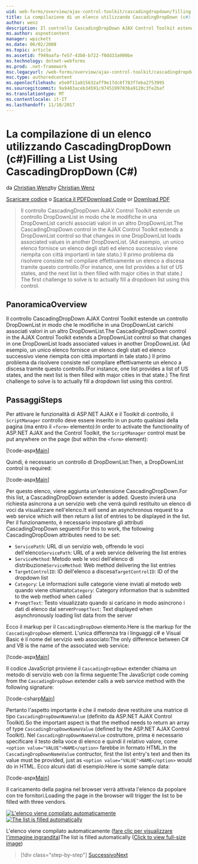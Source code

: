 ```yaml
---
uid: web-forms/overview/ajax-control-toolkit/cascadingdropdown/filling-a-list-using-cascadingdropdown-cs
title: La compilazione di un elenco utilizzando CascadingDropDown (c#) | Documenti Microsoft
author: wenz
description: Il controllo CascadingDropDown AJAX Control Toolkit estende un controllo DropDownList in modo che le modifiche in una DropDownList carichi associati valori in anoth...
ms.author: aspnetcontent
manager: wpickett
ms.date: 06/02/2008
ms.topic: article
ms.assetid: f949aafa-fe57-43b0-b722-f0dd33a900be
ms.technology: dotnet-webforms
ms.prod: .net-framework
msc.legacyurl: /web-forms/overview/ajax-control-toolkit/cascadingdropdown/filling-a-list-using-cascadingdropdown-cs
msc.type: authoredcontent
ms.openlocfilehash: e5e0f11a815632aff9e17dc0f783f7eba2753995
ms.sourcegitcommit: 9a9483aceb34591c97451997036a9120c3fe2baf
ms.translationtype: MT
ms.contentlocale: it-IT
ms.lasthandoff: 11/10/2017
---
```

<a name="filling-a-list-using-cascadingdropdown-c"></a><span data-ttu-id="3b073-103">La compilazione di un elenco utilizzando CascadingDropDown (c#)</span><span class="sxs-lookup"><span data-stu-id="3b073-103">Filling a List Using CascadingDropDown (C#)</span></span>
====================
<span data-ttu-id="3b073-104">da [Christian Wenz](https://github.com/wenz)</span><span class="sxs-lookup"><span data-stu-id="3b073-104">by [Christian Wenz](https://github.com/wenz)</span></span>

<span data-ttu-id="3b073-105">[Scaricare codice](http://download.microsoft.com/download/9/0/7/907760b1-2c60-4f81-aeb6-ca416a573b0d/cascadingdropdown0.cs.zip) o [Scarica il PDF](http://download.microsoft.com/download/2/d/c/2dc10e34-6983-41d4-9c08-f78f5387d32b/cascadingdropdown0CS.pdf)</span><span class="sxs-lookup"><span data-stu-id="3b073-105">[Download Code](http://download.microsoft.com/download/9/0/7/907760b1-2c60-4f81-aeb6-ca416a573b0d/cascadingdropdown0.cs.zip) or [Download PDF](http://download.microsoft.com/download/2/d/c/2dc10e34-6983-41d4-9c08-f78f5387d32b/cascadingdropdown0CS.pdf)</span></span>

> <span data-ttu-id="3b073-106">Il controllo CascadingDropDown AJAX Control Toolkit estende un controllo DropDownList in modo che le modifiche in una DropDownList carichi associati valori in un altro DropDownList.</span><span class="sxs-lookup"><span data-stu-id="3b073-106">The CascadingDropDown control in the AJAX Control Toolkit extends a DropDownList control so that changes in one DropDownList loads associated values in another DropDownList.</span></span> <span data-ttu-id="3b073-107">(Ad esempio, un unico elenco fornisce un elenco degli stati ed elenco successivo viene riempita con città importanti in tale stato.) Il primo problema da risolvere consiste nel compilare effettivamente un elenco a discesa tramite questo controllo.</span><span class="sxs-lookup"><span data-stu-id="3b073-107">(For instance, one list provides a list of US states, and the next list is then filled with major cities in that state.) The first challenge to solve is to actually fill a dropdown list using this control.</span></span>


## <a name="overview"></a><span data-ttu-id="3b073-108">Panoramica</span><span class="sxs-lookup"><span data-stu-id="3b073-108">Overview</span></span>

<span data-ttu-id="3b073-109">Il controllo CascadingDropDown AJAX Control Toolkit estende un controllo DropDownList in modo che le modifiche in una DropDownList carichi associati valori in un altro DropDownList.</span><span class="sxs-lookup"><span data-stu-id="3b073-109">The CascadingDropDown control in the AJAX Control Toolkit extends a DropDownList control so that changes in one DropDownList loads associated values in another DropDownList.</span></span> <span data-ttu-id="3b073-110">(Ad esempio, un unico elenco fornisce un elenco degli stati ed elenco successivo viene riempita con città importanti in tale stato.) Il primo problema da risolvere consiste nel compilare effettivamente un elenco a discesa tramite questo controllo.</span><span class="sxs-lookup"><span data-stu-id="3b073-110">(For instance, one list provides a list of US states, and the next list is then filled with major cities in that state.) The first challenge to solve is to actually fill a dropdown list using this control.</span></span>

## <a name="steps"></a><span data-ttu-id="3b073-111">Passaggi</span><span class="sxs-lookup"><span data-stu-id="3b073-111">Steps</span></span>

<span data-ttu-id="3b073-112">Per attivare le funzionalità di ASP.NET AJAX e il Toolkit di controllo, il `ScriptManager` controllo deve essere inserito in un punto qualsiasi della pagina (ma entro il `<form>` elemento):</span><span class="sxs-lookup"><span data-stu-id="3b073-112">In order to activate the functionality of ASP.NET AJAX and the Control Toolkit, the `ScriptManager` control must be put anywhere on the page (but within the `<form>` element):</span></span>

[!code-aspx[Main](filling-a-list-using-cascadingdropdown-cs/samples/sample1.aspx)]

<span data-ttu-id="3b073-113">Quindi, è necessario un controllo di DropDownList:</span><span class="sxs-lookup"><span data-stu-id="3b073-113">Then, a DropDownList control is required:</span></span>

[!code-aspx[Main](filling-a-list-using-cascadingdropdown-cs/samples/sample2.aspx)]

<span data-ttu-id="3b073-114">Per questo elenco, viene aggiunta un'estensione CascadingDropDown.</span><span class="sxs-lookup"><span data-stu-id="3b073-114">For this list, a CascadingDropDown extender is added.</span></span> <span data-ttu-id="3b073-115">Questo invierà una richiesta asincrona a un servizio web che verrà quindi restituito un elenco di voci da visualizzare nell'elenco.</span><span class="sxs-lookup"><span data-stu-id="3b073-115">It will send an asynchronous request to a web service which will then return a list of entries to be displayed in the list.</span></span> <span data-ttu-id="3b073-116">Per il funzionamento, è necessario impostare gli attributi CascadingDropDown seguenti:</span><span class="sxs-lookup"><span data-stu-id="3b073-116">For this to work, the following CascadingDropDown attributes need to be set:</span></span>

- <span data-ttu-id="3b073-117">`ServicePath`: URL di un servizio web, offrendo le voci dell'elenco</span><span class="sxs-lookup"><span data-stu-id="3b073-117">`ServicePath`: URL of a web service delivering the list entries</span></span>
- <span data-ttu-id="3b073-118">`ServiceMethod`: Metodo web le voci dell'elenco di distribuzione</span><span class="sxs-lookup"><span data-stu-id="3b073-118">`ServiceMethod`: Web method delivering the list entries</span></span>
- <span data-ttu-id="3b073-119">`TargetControlID`: ID dell'elenco a discesa</span><span class="sxs-lookup"><span data-stu-id="3b073-119">`TargetControlID`: ID of the dropdown list</span></span>
- <span data-ttu-id="3b073-120">`Category`: Le informazioni sulle categorie viene inviati al metodo web quando viene chiamato</span><span class="sxs-lookup"><span data-stu-id="3b073-120">`Category`: Category information that is submitted to the web method when called</span></span>
- <span data-ttu-id="3b073-121">`PromptText`: Testo visualizzato quando si caricano in modo asincrono i dati di elenco dal server</span><span class="sxs-lookup"><span data-stu-id="3b073-121">`PromptText`: Text displayed when asynchronously loading list data from the server</span></span>

<span data-ttu-id="3b073-122">Ecco il markup per il `CascadingDropDown` elemento.</span><span class="sxs-lookup"><span data-stu-id="3b073-122">Here is the markup for the `CascadingDropDown` element.</span></span> <span data-ttu-id="3b073-123">L'unica differenza tra i linguaggi c# e Visual Basic è il nome del servizio web associato:</span><span class="sxs-lookup"><span data-stu-id="3b073-123">The only difference between C# and VB is the name of the associated web service:</span></span>

[!code-aspx[Main](filling-a-list-using-cascadingdropdown-cs/samples/sample3.aspx)]

<span data-ttu-id="3b073-124">Il codice JavaScript proviene il `CascadingDropDown` extender chiama un metodo di servizio web con la firma seguente:</span><span class="sxs-lookup"><span data-stu-id="3b073-124">The JavaScript code coming from the `CascadingDropDown` extender calls a web service method with the following signature:</span></span>

[!code-csharp[Main](filling-a-list-using-cascadingdropdown-cs/samples/sample4.cs)]

<span data-ttu-id="3b073-125">Pertanto l'aspetto importante è che il metodo deve restituire una matrice di tipo `CascadingDropDownNameValue` (definito da ASP.NET AJAX Control Toolkit).</span><span class="sxs-lookup"><span data-stu-id="3b073-125">So the important aspect is that the method needs to return an array of type `CascadingDropDownNameValue` (defined by the ASP.NET AJAX Control Toolkit).</span></span> <span data-ttu-id="3b073-126">Nel `CascadingDropDownNameValue` costruttore, prima è necessario specificare il testo della voce di elenco e quindi il relativo valore, come `<option value="VALUE">NAME</option>` farebbe in formato HTML.</span><span class="sxs-lookup"><span data-stu-id="3b073-126">In the `CascadingDropDownNameValue` contructor, first the list entry's text and then its value must be provided, just as `<option value="VALUE">NAME</option>` would do in HTML.</span></span> <span data-ttu-id="3b073-127">Ecco alcuni dati di esempio:</span><span class="sxs-lookup"><span data-stu-id="3b073-127">Here is some sample data:</span></span>

[!code-aspx[Main](filling-a-list-using-cascadingdropdown-cs/samples/sample5.aspx)]

<span data-ttu-id="3b073-128">Il caricamento della pagina nel browser verrà attivata l'elenco da popolare con tre fornitori.</span><span class="sxs-lookup"><span data-stu-id="3b073-128">Loading the page in the browser will trigger the list to be filled with three vendors.</span></span>


<span data-ttu-id="3b073-129">[![L'elenco viene compilato automaticamente](filling-a-list-using-cascadingdropdown-cs/_static/image2.png)](filling-a-list-using-cascadingdropdown-cs/_static/image1.png)</span><span class="sxs-lookup"><span data-stu-id="3b073-129">[![The list is filled automatically](filling-a-list-using-cascadingdropdown-cs/_static/image2.png)](filling-a-list-using-cascadingdropdown-cs/_static/image1.png)</span></span>

<span data-ttu-id="3b073-130">L'elenco viene compilato automaticamente ([fare clic per visualizzare l'immagine ingrandita](filling-a-list-using-cascadingdropdown-cs/_static/image3.png))</span><span class="sxs-lookup"><span data-stu-id="3b073-130">The list is filled automatically ([Click to view full-size image](filling-a-list-using-cascadingdropdown-cs/_static/image3.png))</span></span>

>[!div class="step-by-step"]
[<span data-ttu-id="3b073-131">Successivo</span><span class="sxs-lookup"><span data-stu-id="3b073-131">Next</span></span>](using-cascadingdropdown-with-a-database-cs.md)
